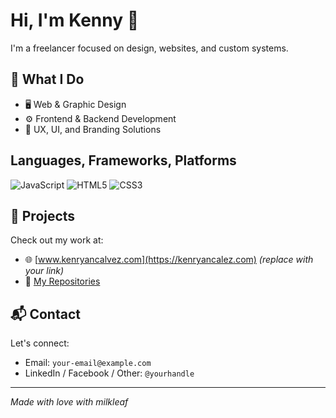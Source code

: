 # Hi, I'm Kenny 👋

I'm a freelancer focused on design, websites, and custom systems.

## 🚀 What I Do

- 🖥️ Web & Graphic Design
- ⚙️ Frontend & Backend Development
- 🧠 UX, UI, and Branding Solutions

## Languages, Frameworks, Platforms

![JavaScript](https://img.shields.io/badge/javascript-%23323330.svg?style=for-the-badge&logo=javascript&logoColor=%23F7DF1E)
![HTML5](https://img.shields.io/badge/html5-%23E34F26.svg?style=for-the-badge&logo=html5&logoColor=white)
![CSS3](https://img.shields.io/badge/css3-%231572B6.svg?style=for-the-badge&logo=css3&logoColor=white)

## 💼 Projects

Check out my work at:
- 🌐 [www.kenryancalvez.com](https://kenryancalez.com) *(replace with your link)*
- 📂 [My Repositories](https://github.com/leafykenny?tab=repositories)

## 📬 Contact

Let's connect:
- Email: `your-email@example.com`
- LinkedIn / Facebook / Other: `@yourhandle`

---

*Made with love with milkleaf*
